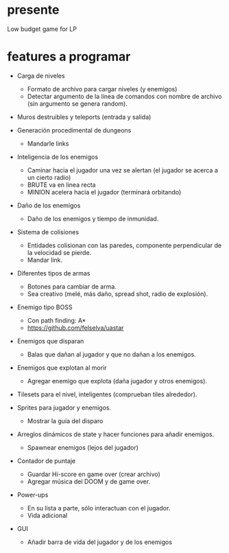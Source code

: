# presente

Low budget game for LP

# features a programar

- Carga de niveles
  - Formato de archivo para cargar niveles (y enemigos)
  - Detectar argumento de la línea de comandos con nombre de archivo (sin argumento se genera random).

- Muros destruibles y teleports (entrada y salida)

- Generación procedimental de dungeons
  - Mandarle links

- Inteligencia de los enemigos
  - Caminar hacia el jugador una vez se alertan (el jugador se acerca a un cierto radio)
  - BRUTE va en linea recta
  - MINION acelera hacia el jugador (terminará orbitando)

- Daño de los enemigos
  - Daño de los enemigos y tiempo de inmunidad.

- Sistema de colisiones
  - Entidades colisionan con las paredes, componente perpendicular de la velocidad se pierde.
  - Mandar link.

- Diferentes tipos de armas
  - Botones para cambiar de arma.
  - Sea creativo (melé, más daño, spread shot, radio de explosión).

- Enemigo tipo BOSS
  - Con path finding: A*
  - https://github.com/felselva/uastar

- Enemigos que disparan
  - Balas que dañan al jugador y que no dañan a los enemigos.

- Enemigos que explotan al morir
  - Agregar enemigo que explota (daña jugador y otros enemigos).

- Tilesets para el nivel, inteligentes (comprueban tiles alrededor).

- Sprites para jugador y enemigos.
  - Mostrar la guía del disparo

- Arreglos dinámicos de state y hacer funciones para añadir enemigos.
  - Spawnear enemigos (lejos del jugador)

- Contador de puntaje
  - Guardar Hi-score en game over (crear archivo)
  - Agregar música del DOOM y de game over.

- Power-ups
  - En su lista a parte, sólo interactuan con el jugador.
  - Vida adicional

- GUI
  - Añadir barra de vida del jugador y de los enemigos
